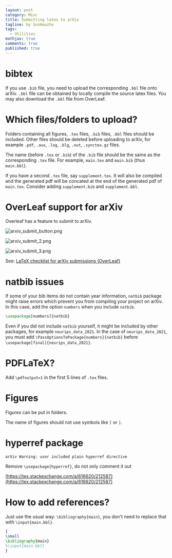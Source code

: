 ```yaml
---
layout: post
category: Misc     
title: Submitting latex to arXiv  
tagline: by SunHaozhe
tags: 
  - Utilities
mathjax: true
comments: true
published: true
---
```


# bibtex

If you use `.bib` file, you need to upload the corresponding `.bbl` file onto arXiv. `.bbl` file can be obtained by locally compile the source latex files. You may also download the `.bbl` file from OverLeaf.

# Which files/folders to upload?

Folders containing all figures, `.tex` files, `.bib` files, `.bbl` files should be included. Other files should be deleted before uploading to arXiv, for example `.pdf`, `.aux`,  `.log`, `.blg`, `.out`, `.synctex.gz` files. 

The name (before `.tex` or `.bib`) of the `.bib` file should be the same as the corresponding `.tex` file. For example, `main.tex` and `main.bib` (thus `main.bbl`). 

If you have a second `.tex` file, say `supplement.tex`. It will also be compiled and the generated pdf will be concated at the end of the generated pdf of `main.tex`. Consider adding `supplement.bib` and `supplement.bbl`.


# OverLeaf support for arXiv

Overleaf has a feature to submit to arXiv. 


![arxiv_submit_button.png](/blogs/assets/images/blog/arxiv_submit_button.png)

![arxiv_submit_2.png](/blogs/assets/images/blog/arxiv_submit_2.png)

![arxiv_submit_3.png](/blogs/assets/images/blog/arxiv_submit_3.png)



See: [LaTeX checklist for arXiv submissions (OverLeaf)](https://www.overleaf.com/learn/how-to/LaTeX_checklist_for_arXiv_submissions)


# natbib issues

If some of your bib items do not contain year information, `natbib` package might raise errors which prevent you from compiling your project on arXiv. In this case, add the option `numbers` when you include `natbib`.

```latex
\usepackage[numbers]{natbib}
```


Even if you did not include `natbib` yourself, it might be included by other packages, for example `neurips_data_2021`. In the case of `neurips_data_2021`, you must add `\PassOptionsToPackage{numbers}{natbib}` before `\usepackage[final]{neurips_data_2021}`.

# PDFLaTeX? 


Add `\pdfoutput=1` in the first 5 lines of `.tex` files.

# Figures

Figures can be put in folders. 

The name of figures should not use symbols like `[` or `]`. 

# hyperref package 

```
arXiv Warning: user included plain hyperref directive
```


Remove `\usepackage{hyperref}`, do not only comment it out


[https://tex.stackexchange.com/a/616620/212587](https://tex.stackexchange.com/a/616620/212587)



# How to add references? 

Just use the usual way: `\bibliography{main}`, you don't need to replace that with `\input{main.bbl}`.


```latex
{
\small
\bibliography{main}
%\input{main.bbl}
}
```

















